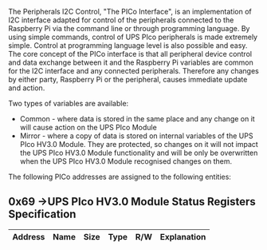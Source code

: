 The Peripherals I2C Control, "The PICo Interface", is an implementation of I2C interface adapted for control of the peripherals connected to the Raspberry Pi via the command line or through programming language.  By using simple commands, control of UPS PIco peripherals is made extremely simple. Control at programming language level is also possible and easy. The core concept of the PICo interface is that all peripheral device control and data exchange between it and the Raspberry Pi variables are common for the I2C interface and any connected peripherals. Therefore any changes by either party, Raspberry Pi or the peripheral, causes immediate update and action.

Two types of variables are available:
* Common - where data is stored in the same place and any change on it will cause action on the UPS PIco Module
* Mirror - where a copy of data is stored on internal variables of the UPS PIco HV3.0 Module. They are protected, so changes on it will not impact the UPS PIco HV3.0 Module functionality and will be only be overwritten when the UPS PIco HV3.0 Module recognised changes on them.

The following PICo addresses are assigned to the following entities:

## 0x69 ->UPS PIco HV3.0 Module Status Registers Specification

|Address|Name|Size|Type|R/W|Explanation|
|:---:|:----:|:---:|:---:|:---:|:---:|

